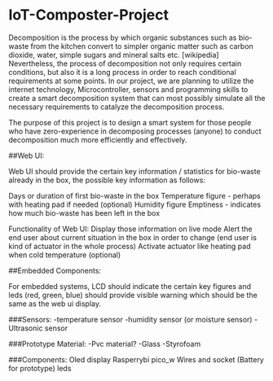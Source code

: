 # IoT-Composter-Project
Decomposition is the process by which organic substances such as bio-waste from the kitchen convert to simpler organic matter such as carbon dioxide, water, simple sugars and mineral salts etc.  [wikipedia] Nevertheless, the process of decomposition not only requires certain conditions, but also it is a long process in order to reach conditional requirements at some points. 
In our project, we are planning to utilize the internet technology, Microcontroller, sensors and programming skills to create a smart decomposition system that can most possibly simulate all the necessary requirements to catalyze the decomposition process. 

The purpose of this project is to design a smart system for those people who have zero-experience in decomposing processes  (anyone) to conduct decomposition much more efficiently and effectively. 

##Web UI:

Web UI should provide the certain key information / statistics for bio-waste already in the box, the possible key information as follows:

Days or duration of first bio-waste in the box
Temperature figure - perhaps with heating pad if needed (optional)
Humidity figure
Emptiness - indicates how much bio-waste has been left in the box

Functionality of Web UI:
Display those information on live mode
Alert the end user about current situation in the box in order to change (end user is kind of actuator in the whole process)
Activate actuator like heating pad when cold temperature (optional)


##Embedded Components:

For embedded systems, LCD should indicate the certain key figures and leds (red, green, blue) should provide visible warning which should be the same as the web ui display. 

###Sensors:
-temperature sensor
-humidity sensor (or moisture sensor)
-Ultrasonic sensor

###Prototype Material:
-Pvc material?
-Glass
-Styrofoam

###Components:
Oled display
Rasperrybi pico_w
Wires and socket (Battery for prototype)
leds
